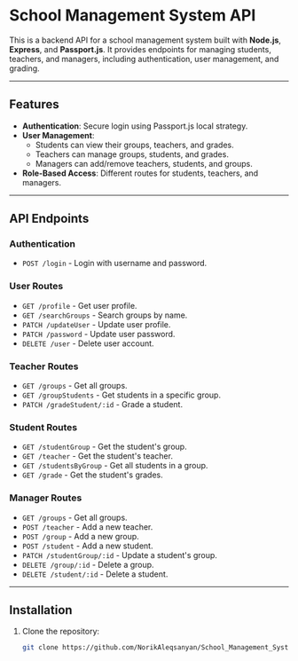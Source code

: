 # School Management System API

This is a backend API for a school management system built with **Node.js**, **Express**, and **Passport.js**. It provides endpoints for managing students, teachers, and managers, including authentication, user management, and grading.

---

## Features

- **Authentication**: Secure login using Passport.js local strategy.
- **User Management**:
  - Students can view their groups, teachers, and grades.
  - Teachers can manage groups, students, and grades.
  - Managers can add/remove teachers, students, and groups.
- **Role-Based Access**: Different routes for students, teachers, and managers.

---

## API Endpoints

### Authentication
- `POST /login` - Login with username and password.

### User Routes
- `GET /profile` - Get user profile.
- `GET /searchGroups` - Search groups by name.
- `PATCH /updateUser` - Update user profile.
- `PATCH /password` - Update user password.
- `DELETE /user` - Delete user account.

### Teacher Routes
- `GET /groups` - Get all groups.
- `GET /groupStudents` - Get students in a specific group.
- `PATCH /gradeStudent/:id` - Grade a student.

### Student Routes
- `GET /studentGroup` - Get the student's group.
- `GET /teacher` - Get the student's teacher.
- `GET /studentsByGroup` - Get all students in a group.
- `GET /grade` - Get the student's grades.

### Manager Routes
- `GET /groups` - Get all groups.
- `POST /teacher` - Add a new teacher.
- `POST /group` - Add a new group.
- `POST /student` - Add a new student.
- `PATCH /studentGroup/:id` - Update a student's group.
- `DELETE /group/:id` - Delete a group.
- `DELETE /student/:id` - Delete a student.

---

## Installation

1. Clone the repository:
   ```bash
   git clone https://github.com/NorikAleqsanyan/School_Management_System_API.git